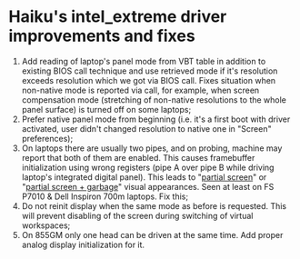 Haiku's intel_extreme driver improvements and fixes
===================================================

1. Add reading of laptop's panel mode from VBT table in addition to existing BIOS call technique and use retrieved mode if it's resolution exceeds resolution which we got via BIOS call. Fixes situation when non-native mode is reported via call, for example, when screen compensation mode (stretching of non-native resolutions to the whole panel surface) is turned off on some laptops;
2. Prefer native panel mode from beginning (i.e. it's a first boot with driver activated, user didn't changed resolution to native one in "Screen" preferences);
3. On laptops there are usually two pipes, and on probing, machine may report that both of them are enabled. This causes framebuffer initialization using wrong registers (pipe A over pipe B while driving laptop's integrated digital panel). This leads to "[partial screen](http://dev.haiku-os.org/raw-attachment/ticket/3846/Haiku-Rev-33964-Partial-screen-at-1024x768.jpg)" or "[partial screen + garbage](http://dev.haiku-os.org/raw-attachment/ticket/3846/Haiku-Rev-33964-Cannot-change-to-1200x800.jpg)" visual appearances. Seen at least on FS P7010 & Dell Inspiron 700m laptops. Fix this;
4. Do not reinit display when the same mode as before is requested. This will prevent disabling of the screen during switching of virtual workspaces;
5. On 855GM only one head can be driven at the same time. Add proper analog display initialization for it.
